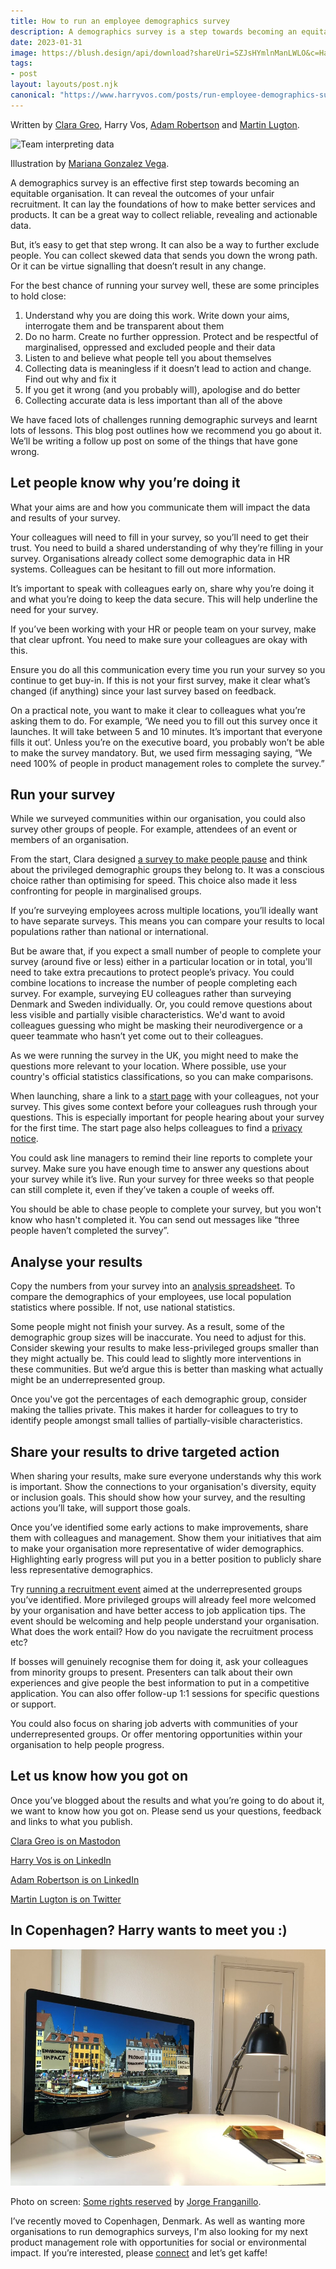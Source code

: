 ```yaml
---
title: How to run an employee demographics survey
description: A demographics survey is a step towards becoming an equitable organisation. It can reveal outcomes of unfair recruitment and help make better products.
date: 2023-01-31
image: https://blush.design/api/download?shareUri=SZJsHYmlnManLWLO&c=Hair_0%7Effc943-0.3%7E0f0f0f-0.5%7Ec38741-0.6%7E0f0f0f_Skin_0%7Ec26e5e-0.3%7E7d4439-0.5%7Ef6cbc3-0.6%7Ec26e5e&bg=ffffff&w=800&h=800&fm=png
tags:
- post
layout: layouts/post.njk
canonical: "https://www.harryvos.com/posts/run-employee-demographics-survey/"
---
```


Written by [Clara Greo](https://www.claragreo.com/), Harry Vos, [Adam Robertson](https://www.linkedin.com/in/robertsonadam31/) and [Martin Lugton](http://www.martinlugton.com/).

![Team interpreting data](https://blush.design/api/download?shareUri=SZJsHYmlnManLWLO&c=Hair_0%7Effc943-0.3%7E0f0f0f-0.5%7Ec38741-0.6%7E0f0f0f_Skin_0%7Ec26e5e-0.3%7E7d4439-0.5%7Ef6cbc3-0.6%7Ec26e5e&bg=ffffff&w=800&h=800&fm=png "Team interpreting data")

Illustration by [Mariana Gonzalez Vega](https://blush.design/collections/40G09koP55fYh86yZDnX/stuck-at-home/spot-illustration-brainstorming/SZJsHYmlnManLWLO?c=Hair_0%7Effc943-0.3%7E0f0f0f-0.5%7Ec38741-0.6%7E0f0f0f_Skin_0%7Ec26e5e-0.3%7E7d4439-0.5%7Ef6cbc3-0.6%7Ec26e5e&bg=ffffff).

A demographics survey is an effective first step towards becoming an equitable organisation. It can reveal the outcomes of your unfair recruitment. It can lay the foundations of how to make better services and products. It can be a great way to collect reliable, revealing and actionable data. 

But, it’s easy to get that step wrong. It can also be a way to further exclude people. You can collect skewed data that sends you down the wrong path. Or it can be virtue signalling that doesn’t result in any change.

For the best chance of running your survey well, these are some principles to hold close:

1. Understand why you are doing this work. Write down your aims, interrogate them and be transparent about them
2. Do no harm. Create no further oppression. Protect and be respectful of marginalised, oppressed and excluded people and their data
3. Listen to and believe what people tell you about themselves
4. Collecting data is meaningless if it doesn’t lead to action and change. Find out why and fix it
5. If you get it wrong (and you probably will), apologise and do better
6. Collecting accurate data is less important than all of the above

We have faced lots of challenges running demographic surveys and learnt lots of lessons. This blog post outlines how we recommend you go about it. We’ll be writing a follow up post on some of the things that have gone wrong. 

## Let people know why you’re doing it

What your aims are and how you communicate them will impact the data and results of your survey.

Your colleagues will need to fill in your survey, so you’ll need to get their trust. You need to build a shared understanding of why they’re filling in your survey. Organisations already collect some demographic data in HR systems. Colleagues can be hesitant to fill out more information.

It’s important to speak with colleagues early on, share why you’re doing it and what you’re doing to keep the data secure. This will help underline the need for your survey.

If you’ve been working with your HR or people team on your survey, make that clear upfront. You need to make sure your colleagues are okay with this.

Ensure you do all this communication every time you run your survey so you continue to get buy-in. If this is not your first survey, make it clear what’s changed (if anything) since your last survey based on feedback.

On a practical note, you want to make it clear to colleagues what you’re asking them to do. For example, ‘We need you to fill out this survey once it launches. It will take between 5 and 10 minutes. It’s important that everyone fills it out’. Unless you’re on the executive board, you probably won’t be able to make the survey mandatory. But, we used firm messaging saying, “We need 100% of people in product management roles to complete the survey.”

## Run your survey

While we surveyed communities within our organisation, you could also survey other groups of people. For example, attendees of an event or members of an organisation.

From the start, Clara designed [a survey to make people pause](https://padlet.com/vosageroll/mazp3i7yuss5d6f5) and think about the privileged demographic groups they belong to. It was a conscious choice rather than optimising for speed. This choice also made it less confronting for people in marginalised groups.

If you’re surveying employees across multiple locations, you’ll ideally want to have separate surveys. This means you can compare your results to local populations rather than national or international.

But be aware that, if you expect a small number of people to complete your survey (around five or less) either in a particular location or in total, you'll need to take extra precautions to protect people’s privacy. You could combine locations to increase the number of people completing each survey. For example, surveying EU colleagues rather than surveying Denmark and Sweden individually. Or, you could remove questions about less visible and partially visible characteristics. We'd want to avoid colleagues guessing who might be masking their neurodivergence or a queer teammate who hasn’t yet come out to their colleagues.

As we were running the survey in the UK, you might need to make the questions more relevant to your location. Where possible, use your country's official statistics classifications, so you can make comparisons.

When launching, share a link to a [start page](https://docs.google.com/document/d/1srBpVw3eFRNZns0_pQUunjXECjUMXsg3c8k7tcivEPs/edit?usp=share_link) with your colleagues, not your survey. This gives some context before your colleagues rush through your questions. This is especially important for people hearing about your survey for the first time. The start page also helps colleagues to find a [privacy notice](https://docs.google.com/document/d/12oEy2Vt4gkodqxq3z3wkMjHLYeYeHK_i1U81PrnyTsM/edit?usp=sharing).

You could ask line managers to remind their line reports to complete your survey. Make sure you have enough time to answer any questions about your survey while it’s live. Run your survey for three weeks so that people can still complete it, even if they’ve taken a couple of weeks off.

You should be able to chase people to complete your survey, but you won't know who hasn't completed it. You can send out messages like “three people haven’t completed the survey”.

## Analyse your results

Copy the numbers from your survey into an [analysis spreadsheet](https://docs.google.com/spreadsheets/d/1okMRWA5nvjgfTCkXGXbC80i_MvY-cAOsg1IFP9i9Vlo/edit?skip_itp2_check=true#gid=0). To compare the demographics of your employees, use local population statistics where possible. If not, use national statistics.

Some people might not finish your survey. As a result, some of the demographic group sizes will be inaccurate. You need to adjust for this. Consider skewing your results to make less-privileged groups smaller than they might actually be. This could lead to slightly more interventions in these communities. But we’d argue this is better than masking what actually might be an underrepresented group.

Once you've got the percentages of each demographic group, consider making the tallies private. This makes it harder for colleagues to try to identify people amongst small tallies of partially-visible characteristics.

## Share your results to drive targeted action

When sharing your results, make sure everyone understands why this work is important. Show the connections to your organisation's diversity, equity or inclusion goals. This should show how your survey, and the resulting actions you’ll take, will support those goals.

Once you’ve identified some early actions to make improvements, share them with colleagues and management. Show them your initiatives that aim to make your organisation more representative of wider demographics. Highlighting early progress will put you in a better position to publicly share less representative demographics.

Try [running a recruitment event](https://designnotes.blog.gov.uk/2022/01/19/how-to-run-a-careers-event-to-increase-the-diversity-of-your-team/) aimed at the underrepresented groups you’ve identified. More privileged groups will already feel more welcomed by your organisation and have better access to job application tips. The event should be welcoming and help people understand your organisation. What does the work entail? How do you navigate the recruitment process etc?

If bosses will genuinely recognise them for doing it, ask your colleagues from minority groups to present. Presenters can talk about their own experiences and give people the best information to put in a competitive application. You can also offer follow-up 1:1 sessions for specific questions or support.

You could also focus on sharing job adverts with communities of your underrepresented groups. Or offer mentoring opportunities within your organisation to help people progress.

## Let us know how you got on

Once you’ve blogged about the results and what you’re going to do about it, we want to know how you got on. Please send us your questions, feedback and links to what you publish.

[Clara Greo is on Mastodon](https://mastodon.social/@claragt@mastodon.me.uk)

[Harry Vos is on LinkedIn](https://www.linkedin.com/in/harryjvos/)

[Adam Robertson is on LinkedIn](https://www.linkedin.com/in/robertsonadam31/)

[Martin Lugton is on Twitter](https://twitter.com/martinlugton)

## In Copenhagen? Harry wants to meet you :)

![Photo of Nyhavn, Copenhagen, with sticky notes on buildings reading, "environmental impact, product management and social impact"​](/img/copenhagen-interests.jpeg "Harry's interests in Copenhagen")

Photo on screen: [Some rights reserved](https://creativecommons.org/licenses/by/2.0/) by [Jorge Franganillo](https://www.flickr.com/photos/franganillo/).

I’ve recently moved to Copenhagen, Denmark. As well as wanting more organisations to run demographics surveys, I'm also looking for my next product management role with opportunities for social or environmental impact. If you’re interested, please [connect](https://www.linkedin.com/in/harryjvos/) and let’s get kaffe!